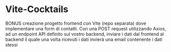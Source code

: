 # Vite-Cocktails

BONUS creazione progetto frontend con Vite (repo separata) dove implementare una form di contatti.
Con una POST request utilizzando Axios, ad un endpoint API definito sul vostro backend, inviare i dati dal frontend al backend il quale una volta ricevuti i dati invierà una email contenente i dati stessi
